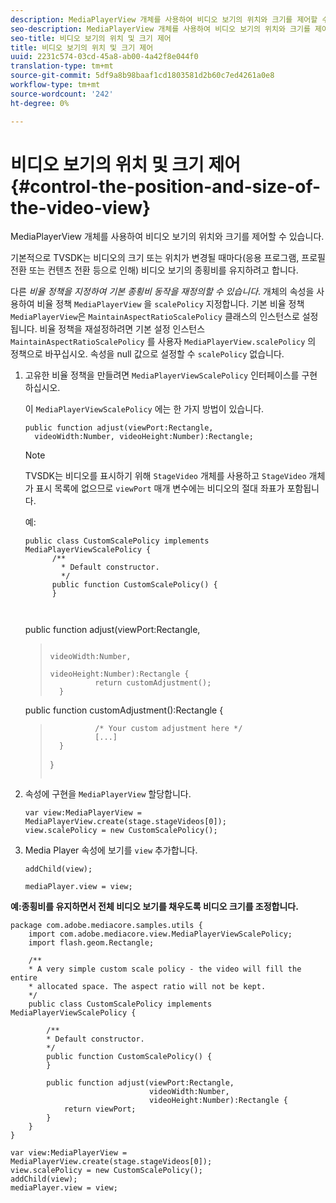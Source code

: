 ```yaml
---
description: MediaPlayerView 개체를 사용하여 비디오 보기의 위치와 크기를 제어할 수 있습니다.
seo-description: MediaPlayerView 개체를 사용하여 비디오 보기의 위치와 크기를 제어할 수 있습니다.
seo-title: 비디오 보기의 위치 및 크기 제어
title: 비디오 보기의 위치 및 크기 제어
uuid: 2231c574-03cd-45a8-ab00-4a42f8e044f0
translation-type: tm+mt
source-git-commit: 5df9a8b98baaf1cd1803581d2b60c7ed4261a0e8
workflow-type: tm+mt
source-wordcount: '242'
ht-degree: 0%

---
```



# 비디오 보기의 위치 및 크기 제어{#control-the-position-and-size-of-the-video-view}

MediaPlayerView 개체를 사용하여 비디오 보기의 위치와 크기를 제어할 수 있습니다.

기본적으로 TVSDK는 비디오의 크기 또는 위치가 변경될 때마다(응용 프로그램, 프로필 전환 또는 컨텐츠 전환 등으로 인해) 비디오 보기의 종횡비를 유지하려고 합니다.

다른 *비율 정책을 지정하여 기본 종횡비 동작을 재정의할 수 있습니다*. 개체의 속성을 사용하여 비율 정책 `MediaPlayerView` 을 `scalePolicy` 지정합니다. 기본 비율 정책 `MediaPlayerView`은 `MaintainAspectRatioScalePolicy` 클래스의 인스턴스로 설정됩니다. 비율 정책을 재설정하려면 기본 설정 인스턴스 `MaintainAspectRatioScalePolicy` 를 사용자 `MediaPlayerView.scalePolicy` 의 정책으로 바꾸십시오. 속성을 null 값으로 설정할 수 `scalePolicy` 없습니다.

1. 고유한 비율 정책을 만들려면 `MediaPlayerViewScalePolicy` 인터페이스를 구현하십시오.

   이 `MediaPlayerViewScalePolicy` 에는 한 가지 방법이 있습니다.

   ```
   public function adjust(viewPort:Rectangle, 
     videoWidth:Number, videoHeight:Number):Rectangle;
   ```

   >[!NOTE]
   >
   >TVSDK는 비디오를 표시하기 위해 `StageVideo` 개체를 사용하고 `StageVideo` 개체가 표시 목록에 없으므로 `viewPort` 매개 변수에는 비디오의 절대 좌표가 포함됩니다.
   >
   >
   >예:
   >
   >```
   >public class CustomScalePolicy implements MediaPlayerViewScalePolicy { 
   >       /** 
   >         * Default constructor. 
   >         */ 
   >       public function CustomScalePolicy() { 
   >       } 
   > 
   >    
      public function adjust(viewPort:Rectangle,  
   >                                                     videoWidth:Number,  
   >                                                     videoHeight:Number):Rectangle { 
   >               return customAdjustment(); 
   >       } 
   > 
   >    
      public function customAdjustment():Rectangle { 
   >               /* Your custom adjustment here */ 
   >               [...] 
   >       } 
   >}
   >```

1. 속성에 구현을 `MediaPlayerView` 할당합니다.

   ```
   var view:MediaPlayerView = MediaPlayerView.create(stage.stageVideos[0]); 
   view.scalePolicy = new CustomScalePolicy();
   ```

1. Media Player 속성에 보기를 `view` 추가합니다.

   ```
   addChild(view); 
   
   mediaPlayer.view = view;
   ```

<!--<a id="example_7B08ECCDA17B4DD191FC672BD1F4C850"></a>-->

**예:종횡비를 유지하면서 전체 비디오 보기를 채우도록 비디오 크기를 조정합니다.**

```
package com.adobe.mediacore.samples.utils { 
    import com.adobe.mediacore.view.MediaPlayerViewScalePolicy; 
    import flash.geom.Rectangle; 
 
    /** 
    * A very simple custom scale policy - the video will fill the entire 
    * allocated space. The aspect ratio will not be kept. 
    */ 
    public class CustomScalePolicy implements MediaPlayerViewScalePolicy { 
 
        /** 
        * Default constructor. 
        */ 
        public function CustomScalePolicy() { 
        } 
 
        public function adjust(viewPort:Rectangle, 
                               videoWidth:Number,  
                               videoHeight:Number):Rectangle { 
            return viewPort; 
        } 
    } 
} 
 
var view:MediaPlayerView = MediaPlayerView.create(stage.stageVideos[0]); 
view.scalePolicy = new CustomScalePolicy(); 
addChild(view); 
mediaPlayer.view = view;
```

